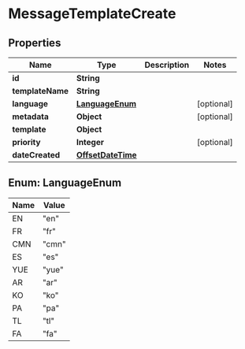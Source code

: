 # MessageTemplateCreate

## Properties
Name | Type | Description | Notes
------------ | ------------- | ------------- | -------------
**id** | **String** |  | 
**templateName** | **String** |  | 
**language** | [**LanguageEnum**](#LanguageEnum) |  |  [optional]
**metadata** | **Object** |  |  [optional]
**template** | **Object** |  | 
**priority** | **Integer** |  |  [optional]
**dateCreated** | [**OffsetDateTime**](OffsetDateTime.md) |  | 

<a name="LanguageEnum"></a>
## Enum: LanguageEnum
Name | Value
---- | -----
EN | &quot;en&quot;
FR | &quot;fr&quot;
CMN | &quot;cmn&quot;
ES | &quot;es&quot;
YUE | &quot;yue&quot;
AR | &quot;ar&quot;
KO | &quot;ko&quot;
PA | &quot;pa&quot;
TL | &quot;tl&quot;
FA | &quot;fa&quot;
